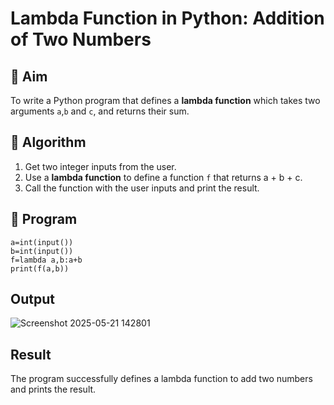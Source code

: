 # Lambda Function in Python: Addition of Two Numbers

## 🎯 Aim
To write a Python program that defines a **lambda function** which takes two arguments `a`,`b` and `c`, and returns their sum.

## 🧠 Algorithm
1. Get two integer inputs from the user.
2. Use a **lambda function** to define a function `f` that returns a + b + c.
3. Call the function with the user inputs and print the result.

## 🧾 Program
```
a=int(input())
b=int(input())
f=lambda a,b:a+b
print(f(a,b))
```

## Output
![Screenshot 2025-05-21 142801](https://github.com/user-attachments/assets/8b046fe0-5ce7-4009-8f00-346107379b9e)


## Result
The program successfully defines a lambda function to add two numbers and prints the result.
